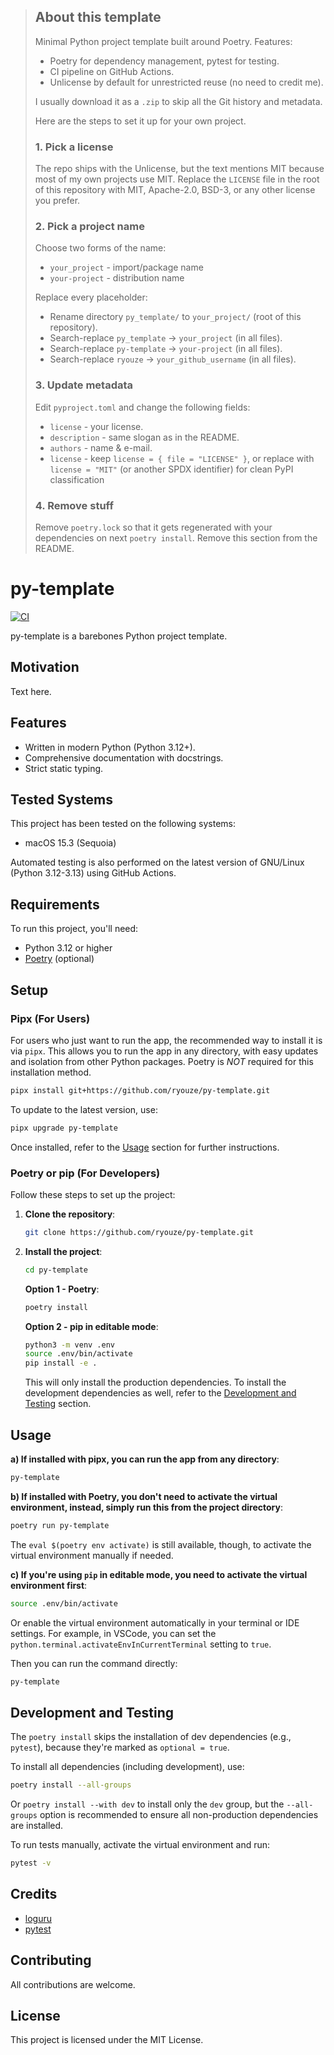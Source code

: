 > ## About this template
>
> Minimal Python project template built around Poetry.
> Features:
> * Poetry for dependency management, pytest for testing.
> * CI pipeline on GitHub Actions.
> * Unlicense by default for unrestricted reuse (no need to credit me).
>
> I usually download it as a `.zip` to skip all the Git history and metadata.
>
> Here are the steps to set it up for your own project.
>
> ### 1. Pick a license
>
> The repo ships with the Unlicense, but the text mentions MIT because most of my own projects use MIT.
> Replace the `LICENSE` file in the root of this repository with MIT, Apache-2.0, BSD-3, or any other license you prefer.
>
> ### 2. Pick a project name
>
> Choose two forms of the name:
> * `your_project` - import/package name
> * `your-project` - distribution name
>
> Replace every placeholder:
> * Rename directory `py_template/` to `your_project/` (root of this repository).
> * Search-replace `py_template` -> `your_project` (in all files).
> * Search-replace `py-template` -> `your-project` (in all files).
> * Search-replace `ryouze` -> `your_github_username` (in all files).
>
> ### 3. Update metadata
>
> Edit `pyproject.toml` and change the following fields:
> * `license` - your license.
> * `description` - same slogan as in the README.
> * `authors` - name & e-mail.
> * `license` - keep `license = { file = "LICENSE" }`, or replace with `license = "MIT"` (or another SPDX identifier) for clean PyPI classification
>
> ### 4. Remove stuff
>
> Remove `poetry.lock` so that it gets regenerated with your dependencies on next `poetry install`.
> Remove this section from the README.


# py-template

[![CI](https://github.com/ryouze/py-template/actions/workflows/ci.yml/badge.svg)](https://github.com/ryouze/py-template/actions/workflows/ci.yml)

py-template is a barebones Python project template.


## Motivation

Text here.


## Features

- Written in modern Python (Python 3.12+).
- Comprehensive documentation with docstrings.
- Strict static typing.


## Tested Systems

This project has been tested on the following systems:

- macOS 15.3 (Sequoia)
<!-- - Manjaro 24.0 (Wynsdey)
- Windows 11 23H2 -->

Automated testing is also performed on the latest version of GNU/Linux (Python 3.12-3.13) using GitHub Actions.


## Requirements

To run this project, you'll need:

- Python 3.12 or higher
- [Poetry](https://python-poetry.org/) (optional)


## Setup

### Pipx (For Users)

For users who just want to run the app, the recommended way to install it is via `pipx`. This allows you to run the app in any directory, with easy updates and isolation from other Python packages. Poetry is *NOT* required for this installation method.

```sh
pipx install git+https://github.com/ryouze/py-template.git
```

To update to the latest version, use:

```sh
pipx upgrade py-template
```

Once installed, refer to the [Usage](#usage) section for further instructions.


### Poetry or pip (For Developers)

Follow these steps to set up the project:

1. **Clone the repository**:

    ```sh
    git clone https://github.com/ryouze/py-template.git
    ```

2. **Install the project**:

    ```sh
    cd py-template
    ```

    **Option 1 - Poetry**:

    <!--
    Groups:
    * '--without dev' installs every non-optional group except 'dev'.
    * '--only main' installs nothing except the implicit main group, so it will silently drop any future non-dev groups you might add (e.g., 'docs' or 'bench').
    The Poetry maintainers recommend '--without dev' for a production install and '--only main' only when you know you want to strip out everything but the runtime set. However, since we set the 'dev' group as optional, 'poetry install' will only install the production dependencies by default, so you can skip the '--without dev' flag.
    Virtual-environment activation:
    The old 'poetry shell' command moved to a plugin. Thus, 'poetry env' activate is now the built-in way to enter the venv; it only prints the shell command.
    Use 'eval $(poetry env activate)' for Bourne-like shells, 'eval (poetry env activate)' for Fish and 'Invoke-Expression (poetry env activate)' for PowerShell.
    -->

    ```sh
    poetry install
    ```

    **Option 2 - pip in editable mode**:

    ```sh
    python3 -m venv .env
    source .env/bin/activate
    pip install -e .
    ```

    This will only install the production dependencies. To install the development dependencies as well, refer to the [Development and Testing](#development-and-testing) section.


## Usage

**a) If installed with pipx, you can run the app from any directory**:

```sh
py-template
```

**b) If installed with Poetry, you don't need to activate the virtual environment, instead, simply run this from the project directory**:

```sh
poetry run py-template
```

The `eval $(poetry env activate)` is still available, though, to activate the virtual environment manually if needed.

**c) If you're using `pip` in editable mode, you need to activate the virtual environment first**:

```sh
source .env/bin/activate
```

Or enable the virtual environment automatically in your terminal or IDE settings. For example, in VSCode, you can set the `python.terminal.activateEnvInCurrentTerminal` setting to `true`.

Then you can run the command directly:

```sh
py-template
```


## Development and Testing

The `poetry install` skips the installation of dev dependencies (e.g., `pytest`), because they're marked as `optional = true`.

To install all dependencies (including development), use:

```sh
poetry install --all-groups
```

Or `poetry install --with dev` to install only the `dev` group, but the `--all-groups` option is recommended to ensure all non-production dependencies are installed.

To run tests manually, activate the virtual environment and run:

```sh
pytest -v
```


## Credits

- [loguru](https://github.com/Delgan/loguru)
- [pytest](https://github.com/pytest-dev/pytest)


## Contributing

All contributions are welcome.


## License

This project is licensed under the MIT License.
